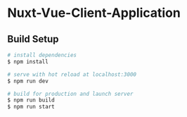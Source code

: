 # Nuxt-Vue-Client-Application



## Build Setup

```bash
# install dependencies
$ npm install

# serve with hot reload at localhost:3000
$ npm run dev

# build for production and launch server
$ npm run build
$ npm run start



